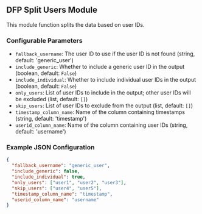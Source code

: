 <!--
SPDX-FileCopyrightText: Copyright (c) 2022-2023, NVIDIA CORPORATION & AFFILIATES. All rights reserved.
SPDX-License-Identifier: Apache-2.0

Licensed under the Apache License, Version 2.0 (the "License");
you may not use this file except in compliance with the License.
You may obtain a copy of the License at

http://www.apache.org/licenses/LICENSE-2.0

Unless required by applicable law or agreed to in writing, software
distributed under the License is distributed on an "AS IS" BASIS,
WITHOUT WARRANTIES OR CONDITIONS OF ANY KIND, either express or implied.
See the License for the specific language governing permissions and
limitations under the License.
-->

## DFP Split Users Module

This module function splits the data based on user IDs.

### Configurable Parameters

- `fallback_username`: The user ID to use if the user ID is not found (string, default: 'generic_user')
- `include_generic`: Whether to include a generic user ID in the output (boolean, default: `False`)
- `include_individual`: Whether to include individual user IDs in the output (boolean, default: `False`)
- `only_users`: List of user IDs to include in the output; other user IDs will be excluded (list, default: `[]`)
- `skip_users`: List of user IDs to exclude from the output (list, default: `[]`)
- `timestamp_column_name`: Name of the column containing timestamps (string, default: 'timestamp')
- `userid_column_name`: Name of the column containing user IDs (string, default: 'username')

### Example JSON Configuration

```json
{
  "fallback_username": "generic_user",
  "include_generic": false,
  "include_individual": true,
  "only_users": ["user1", "user2", "user3"],
  "skip_users": ["user4", "user5"],
  "timestamp_column_name": "timestamp",
  "userid_column_name": "username"
}
```